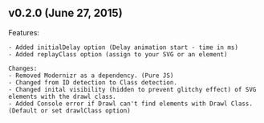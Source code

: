 ## v0.2.0 (June 27, 2015)

  Features:

    - Added initialDelay option (Delay animation start - time in ms)
    - Added replayClass option (assign to your SVG or an element)

    Changes:
    - Removed Modernizr as a dependency. (Pure JS)
    - Changed from ID detection to Class detection.
    - Changed inital visibility (hidden to prevent glitchy effect) of SVG elements with the drawl class.
    - Added Console error if Drawl can't find elements with Drawl Class. (Default or set drawlClass option)

